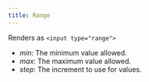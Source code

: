 ```yaml
---
title: Range
---
```

Renders as `<input type="range">`

- *min*: The minimum value allowed.
- *max*: The maximum value allowed.
- *step*: The increment to use for values.